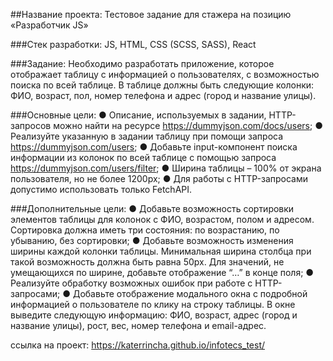 ##Название проекта:
Тестовое задание для стажера на позицию 
«Разработчик JS»

###Стек разработки:
JS, HTML, CSS (SCSS, SASS), React

###Задание:
Необходимо разработать приложение, которое отображает таблицу с информацией о 
пользователях, с возможностью поиска по всей таблице. В таблице должны быть следующие 
колонки: ФИО, возраст, пол, номер телефона и адрес (город и название улицы).

###Основные цели:
● Описание, используемых в задании, HTTP-запросов можно найти на ресурсе 
https://dummyjson.com/docs/users;
● Реализуйте указанную в задании таблицу при помощи запроса https://dummyjson.com/users;
● Добавьте input-компонент поиска информации из колонок по всей таблице с помощью запроса 
https://dummyjson.com/users/filter;
● Ширина таблицы – 100% от экрана пользователя, но не более 1200px;
● Для работы с HTTP-запросами допустимо использовать только FetchAPI.

###Дополнительные цели:
● Добавьте возможность сортировки элементов таблицы для колонок с ФИО, возрастом, полом 
и адресом. Сортировка должна иметь три состояния: по возрастанию, по убыванию, без 
сортировки;
● Добавьте возможность изменения ширины каждой колонки таблицы. Минимальная ширина 
столбца при такой возможность должна быть равна 50px. Для значений, не умещающихся по 
ширине, добавьте отображение “…” в конце поля;
● Реализуйте обработку возможных ошибок при работе с HTTP-запросами;
● Добавьте отображение модального окна с подробной информацией о пользователе по клику 
на строку таблицы. В окне выведите следующую информацию: ФИО, возраст, адрес (город и 
название улицы), рост, вес, номер телефона и email-адрес.

ссылка на проект: https://katerrincha.github.io/infotecs_test/
